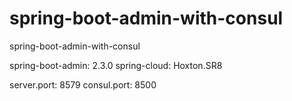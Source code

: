 # spring-boot-admin-with-consul
spring-boot-admin-with-consul

spring-boot-admin: 2.3.0
spring-cloud: Hoxton.SR8

server.port: 8579
consul.port: 8500


